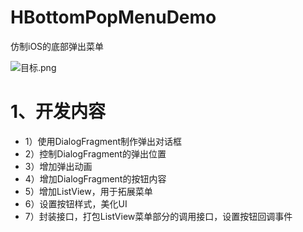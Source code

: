 # HBottomPopMenuDemo
仿制iOS的底部弹出菜单

![目标.png](http://upload-images.jianshu.io/upload_images/1708416-7c539ae3e50c06bf.png?imageMogr2/auto-orient/strip%7CimageView2/2/w/360)


# 1、开发内容
* 1）使用DialogFragment制作弹出对话框
* 2）控制DialogFragment的弹出位置
* 3）增加弹出动画
* 4）增加DialogFragment的按钮内容
* 5）增加ListView，用于拓展菜单
* 6）设置按钮样式，美化UI
* 7）封装接口，打包ListView菜单部分的调用接口，设置按钮回调事件
